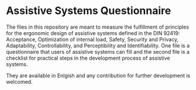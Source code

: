 # Assistive Systems Questionnaire
The files in this repository are meant to measure the fulfillment of principles for the ergonomic design of assistive systems defined in the DIN 92419: Acceptance, Optimization of internal load, Safety, Security and Privacy, Adaptability, Controllability, and Perceptibility and Identifiability. One file is a questionnaire that users of assistive systems can fill and the second file is a checklist for practical steps in the development process of assistive systems.

They are available in Enlgish and any contribution for further development is welcomed.
